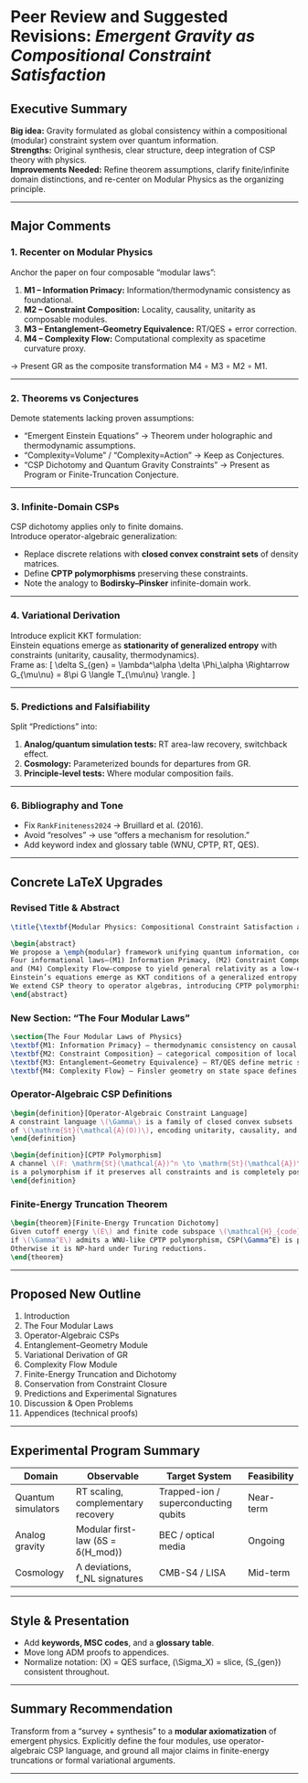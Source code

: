 # Peer Review and Suggested Revisions: *Emergent Gravity as Compositional Constraint Satisfaction*

## Executive Summary

**Big idea:** Gravity formulated as global consistency within a compositional (modular) constraint system over quantum information.  
**Strengths:** Original synthesis, clear structure, deep integration of CSP theory with physics.  
**Improvements Needed:** Refine theorem assumptions, clarify finite/infinite domain distinctions, and re-center on Modular Physics as the organizing principle.

---

## Major Comments

### 1. Recenter on Modular Physics

Anchor the paper on four composable “modular laws”:

1. **M1 – Information Primacy:** Information/thermodynamic consistency as foundational.
2. **M2 – Constraint Composition:** Locality, causality, unitarity as composable modules.
3. **M3 – Entanglement–Geometry Equivalence:** RT/QES + error correction.
4. **M4 – Complexity Flow:** Computational complexity as spacetime curvature proxy.

→ Present GR as the composite transformation M4 ∘ M3 ∘ M2 ∘ M1.

---

### 2. Theorems vs Conjectures

Demote statements lacking proven assumptions:

- “Emergent Einstein Equations” → Theorem under holographic and thermodynamic assumptions.  
- “Complexity=Volume” / “Complexity=Action” → Keep as Conjectures.  
- “CSP Dichotomy and Quantum Gravity Constraints” → Present as Program or Finite-Truncation Conjecture.

---

### 3. Infinite-Domain CSPs

CSP dichotomy applies only to finite domains.  
Introduce operator-algebraic generalization:

- Replace discrete relations with **closed convex constraint sets** of density matrices.  
- Define **CPTP polymorphisms** preserving these constraints.  
- Note the analogy to **Bodirsky–Pinsker** infinite-domain work.

---

### 4. Variational Derivation

Introduce explicit KKT formulation:  
Einstein equations emerge as **stationarity of generalized entropy** with constraints (unitarity, causality, thermodynamics).  
Frame as:
\[ \delta S_{gen} = \lambda^\alpha \delta \Phi_\alpha \Rightarrow G_{\mu\nu} = 8\pi G \langle T_{\mu\nu} \rangle. \]

---

### 5. Predictions and Falsifiability

Split “Predictions” into:

1. **Analog/quantum simulation tests:** RT area-law recovery, switchback effect.  
2. **Cosmology:** Parameterized bounds for departures from GR.  
3. **Principle-level tests:** Where modular composition fails.

---

### 6. Bibliography and Tone

- Fix `RankFiniteness2024` → Bruillard et al. (2016).  
- Avoid “resolves” → use “offers a mechanism for resolution.”  
- Add keyword index and glossary table (WNU, CPTP, RT, QES).

---

## Concrete LaTeX Upgrades

### Revised Title & Abstract

```latex
\title{\textbf{Modular Physics: Compositional Constraint Satisfaction and the Emergence of Spacetime Geometry}}

\begin{abstract}
We propose a \emph{modular} framework unifying quantum information, constraint satisfaction, and spacetime geometry.
Four informational laws—(M1) Information Primacy, (M2) Constraint Composition, (M3) Entanglement–Geometry Equivalence,
and (M4) Complexity Flow—compose to yield general relativity as a low-energy limit.
Einstein’s equations emerge as KKT conditions of a generalized entropy variational principle.
We extend CSP theory to operator algebras, introducing CPTP polymorphisms that govern tractability and quantum advantage.
\end{abstract}
```

### New Section: “The Four Modular Laws”

```latex
\section{The Four Modular Laws of Physics}
\textbf{M1: Information Primacy} – thermodynamic consistency on causal diamonds.
\textbf{M2: Constraint Composition} – categorical composition of local constraints.
\textbf{M3: Entanglement–Geometry Equivalence} – RT/QES define metric structure.
\textbf{M4: Complexity Flow} – Finsler geometry on state space defines time arrow.
```

### Operator-Algebraic CSP Definitions

```latex
\begin{definition}[Operator-Algebraic Constraint Language]
A constraint language \(\Gamma\) is a family of closed convex subsets
of \(\mathrm{St}(\mathcal{A}(O))\), encoding unitarity, causality, and thermodynamic laws.
\end{definition}

\begin{definition}[CPTP Polymorphism]
A channel \(F: \mathrm{St}(\mathcal{A})^n \to \mathrm{St}(\mathcal{A})\)
is a polymorphism if it preserves all constraints and is completely positive and trace-preserving.
\end{definition}
```

### Finite-Energy Truncation Theorem

```latex
\begin{theorem}[Finite-Energy Truncation Dichotomy]
Given cutoff energy \(E\) and finite code subspace \(\mathcal{H}_{code}\),
if \(\Gamma^E\) admits a WNU-like CPTP polymorphism, CSP(\Gamma^E) is polynomial-time solvable.
Otherwise it is NP-hard under Turing reductions.
\end{theorem}
```

---

## Proposed New Outline

1. Introduction  
2. The Four Modular Laws  
3. Operator-Algebraic CSPs  
4. Entanglement–Geometry Module  
5. Variational Derivation of GR  
6. Complexity Flow Module  
7. Finite-Energy Truncation and Dichotomy  
8. Conservation from Constraint Closure  
9. Predictions and Experimental Signatures  
10. Discussion & Open Problems  
11. Appendices (technical proofs)

---

## Experimental Program Summary

| Domain | Observable | Target System | Feasibility |
|--------|-------------|----------------|--------------|
| Quantum simulators | RT scaling, complementary recovery | Trapped-ion / superconducting qubits | Near-term |
| Analog gravity | Modular first-law (δS = δ⟨H_mod⟩) | BEC / optical media | Ongoing |
| Cosmology | Λ deviations, f_NL signatures | CMB-S4 / LISA | Mid-term |

---

## Style & Presentation

- Add **keywords, MSC codes**, and a **glossary table**.  
- Move long ADM proofs to appendices.  
- Normalize notation: \(X\) = QES surface, \(\Sigma_X\) = slice, \(S_{gen}\) consistent throughout.

---

## Summary Recommendation

Transform from a “survey + synthesis” to a **modular axiomatization** of emergent physics.
Explicitly define the four modules, use operator-algebraic CSP language,
and ground all major claims in finite-energy truncations or formal variational arguments.

---
